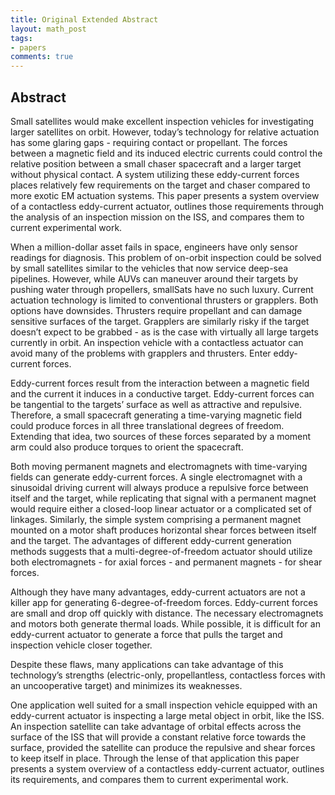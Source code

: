 ```yaml
---
title: Original Extended Abstract
layout: math_post
tags:
- papers
comments: true
---
```


## Abstract

Small satellites would make excellent inspection vehicles for investigating larger satellites on orbit. However, today’s technology for relative actuation has some glaring gaps - requiring contact or propellant. The forces between a magnetic field and its induced electric currents could control the relative position between a small chaser spacecraft and a larger target without physical contact. A system utilizing these eddy-current forces places relatively few requirements on the target and chaser compared to more exotic EM actuation systems. This paper presents a system overview of a contactless eddy-current actuator, outlines those requirements through the analysis of an inspection mission on the ISS, and compares them to current experimental work.  

When a million-dollar asset fails in space, engineers have only sensor readings for diagnosis.  This problem of on-orbit inspection could be solved by small satellites similar to the vehicles that now service deep-sea pipelines. However, while AUVs can maneuver around their targets by pushing water through propellers, smallSats have no such luxury. Current actuation technology is limited to conventional thrusters or grapplers. Both options have downsides. Thrusters require propellant and can damage sensitive surfaces of the target. Grapplers are similarly risky if the target doesn’t expect to be grabbed - as is the case with virtually all large targets currently in orbit. An inspection vehicle with a contactless actuator can avoid many of the problems with grapplers and thrusters. Enter eddy-current forces.

Eddy-current forces result from the interaction between a magnetic field and the current it induces in a conductive target. Eddy-current forces can be tangential to the targets’ surface as well as attractive and repulsive. Therefore, a small spacecraft generating a time-varying magnetic field could produce forces in all three translational degrees of freedom. Extending that idea, two sources of these forces separated by a moment arm could also produce torques to orient the spacecraft. 

Both moving permanent magnets and electromagnets with time-varying fields can generate eddy-current forces. A single electromagnet with a sinusoidal driving current will always produce a repulsive force between itself and the target, while replicating that signal with a permanent magnet would require either a closed-loop linear actuator or a complicated set of linkages. Similarly, the simple system comprising a permanent magnet mounted on a motor shaft produces horizontal shear forces between itself and the target. The advantages of different eddy-current generation methods suggests that a multi-degree-of-freedom actuator should utilize both electromagnets - for axial forces - and permanent magnets - for shear forces. 

Although they have many advantages, eddy-current actuators are not a killer app for generating 6-degree-of-freedom forces. Eddy-current forces are small and drop off quickly with distance. The necessary electromagnets and motors both generate thermal loads. While possible, it is difficult for an eddy-current actuator to generate a force that pulls the target and inspection vehicle closer together.

Despite these flaws, many applications can take advantage of this technology’s strengths (electric-only, propellantless, contactless forces with an uncooperative target) and minimizes its weaknesses. 

One application well suited for a small inspection vehicle equipped with an eddy-current actuator is inspecting a large metal object in orbit, like the ISS. An inspection satellite can take advantage of orbital effects across the surface of the ISS that will provide a constant relative force towards the surface, provided the satellite can produce the repulsive and shear forces to keep itself in place. Through the lense of that application this paper presents a system overview of a contactless eddy-current actuator, outlines its requirements, and compares them to current experimental work. 